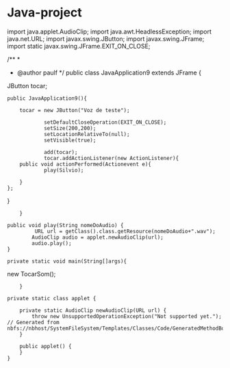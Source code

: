 # Java-project
import java.applet.AudioClip;
import java.awt.HeadlessException;
import java.net.URL;
import javax.swing.JButton;
import javax.swing.JFrame;
import static javax.swing.JFrame.EXIT_ON_CLOSE;

/**
 *
 * @author paulf
 */
public class JavaApplication9 extends JFrame {

 JButton tocar;

       

    public JavaApplication9(){
    
        tocar = new JButton("Voz de teste");
        
                setDefaultCloseOperation(EXIT_ON_CLOSE);
                setSize(200,200);
                setLocationRelativeTo(null);
                setVisible(true);
                
                add(tocar);
                tocar.addActionListener(new ActionListener){
        public void actionPerformed(Actionevent e){
                play(Silvio);
            
        }
    };
                
} 
                
            
        }
    
    public void play(String nomeDoAudio) {
             URL url = getClass().class.getResource(nomeDoAudio+".wav");
            AudioClip audio = applet.newAudioClip(url);
            audio.play();
    }

    private static void main(String[]args){
        
new TocarSom();
        
        }

    private static class applet {

        private static AudioClip newAudioClip(URL url) {
            throw new UnsupportedOperationException("Not supported yet."); // Generated from nbfs://nbhost/SystemFileSystem/Templates/Classes/Code/GeneratedMethodBody
        }

        public applet() {
        }
    }
